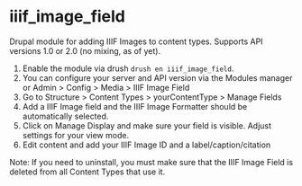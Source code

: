 iiif_image_field
================

Drupal module for adding IIIF Images to content types. Supports API versions 1.0 or 2.0 (no mixing, as of yet). 

1. Enable the module via drush `drush en iiif_image_field`.
2. You can configure your server and API version via the Modules manager or Admin > Config > Media > IIIF Image Field
2. Go to Structure > Content Types > yourContentType > Manage Fields
3. Add a IIIF Image field and the IIIF Image Formatter should be automatically selected.
4. Click on Manage Display and make sure your field is visible. Adjust settings for your view mode.
5. Edit content and add your IIIF Image ID and a label/caption/citation

Note: If you need to uninstall, you must make sure that the IIIF Image Field is deleted from all Content Types that use it.

